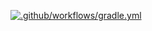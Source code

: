 [![.github/workflows/gradle.yml](https://github.com/NestJul/Patterns/actions/workflows/gradle.yml/badge.svg)](https://github.com/NestJul/Patterns/actions/workflows/gradle.yml)
